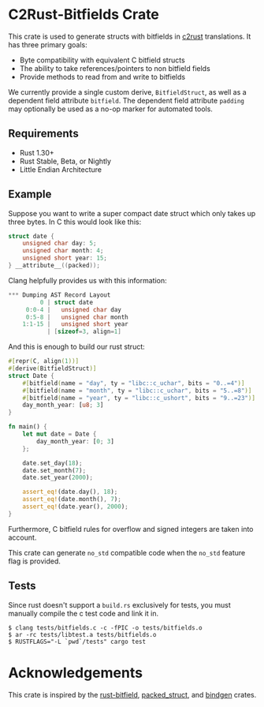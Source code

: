 # C2Rust-Bitfields Crate

This crate is used to generate structs with bitfields in [c2rust](https://www.github.com/immunant/c2rust) translations. It has three primary goals:

* Byte compatibility with equivalent C bitfield structs
* The ability to take references/pointers to non bitfield fields
* Provide methods to read from and write to bitfields

We currently provide a single custom derive, `BitfieldStruct`, as well as a dependent field attribute `bitfield`. The dependent field attribute `padding` may optionally be used as a no-op marker for automated tools.

## Requirements

* Rust 1.30+
* Rust Stable, Beta, or Nightly
* Little Endian Architecture

## Example

Suppose you want to write a super compact date struct which only takes up three bytes. In C this would look like this:

```c
struct date {
    unsigned char day: 5;
    unsigned char month: 4;
    unsigned short year: 15;
} __attribute__((packed));
```

Clang helpfully provides us with this information:

```c
*** Dumping AST Record Layout
         0 | struct date
     0:0-4 |   unsigned char day
     0:5-8 |   unsigned char month
    1:1-15 |   unsigned short year
           | [sizeof=3, align=1]
```

And this is enough to build our rust struct:

```rust
#[repr(C, align(1))]
#[derive(BitfieldStruct)]
struct Date {
    #[bitfield(name = "day", ty = "libc::c_uchar", bits = "0..=4")]
    #[bitfield(name = "month", ty = "libc::c_uchar", bits = "5..=8")]
    #[bitfield(name = "year", ty = "libc::c_ushort", bits = "9..=23")]
    day_month_year: [u8; 3]
}

fn main() {
    let mut date = Date {
        day_month_year: [0; 3]
    };

    date.set_day(18);
    date.set_month(7);
    date.set_year(2000);

    assert_eq!(date.day(), 18);
    assert_eq!(date.month(), 7);
    assert_eq!(date.year(), 2000);
}
```

Furthermore, C bitfield rules for overflow and signed integers are taken into account.

This crate can generate `no_std` compatible code when the `no_std` feature flag
is provided.

## Tests

Since rust doesn't support a `build.rs` exclusively for tests, you must manually compile the c test code and link it in.

```shell
$ clang tests/bitfields.c -c -fPIC -o tests/bitfields.o
$ ar -rc tests/libtest.a tests/bitfields.o
$ RUSTFLAGS="-L `pwd`/tests" cargo test
```

# Acknowledgements

This crate is inspired by the [rust-bitfield](https://github.com/dzamlo/rust-bitfield), [packed_struct](https://github.com/hashmismatch/packed_struct.rs), and [bindgen](https://github.com/rust-lang/rust-bindgen) crates.
